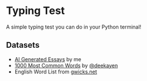 # Typing Test
A simple typing test you can do in your Python terminal!

## Datasets
- [AI Generated Essays](https://github.com/vivaansinghvi07/ai-essay-dataset) by me
- [1000 Most Common Words](https://gist.github.com/deekayen/4148741#file-1-1000-txt) by [@deekayen](https://gist.github.com/deekayen)
- English Word List from [gwicks.net](http://www.gwicks.net/dictionaries.htm)